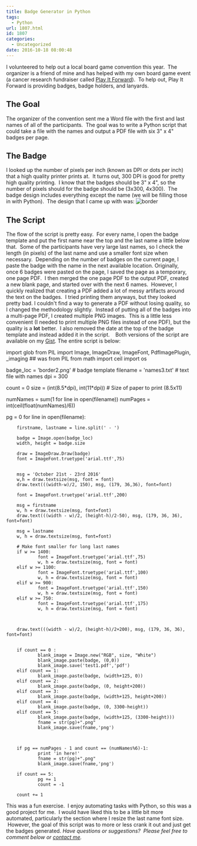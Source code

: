 ```yaml
---
title: Badge Generator in Python
tags:
  - Python
url: 1807.html
id: 1807
categories:
  - Uncategorized
date: 2016-10-18 08:00:48
---
```


I volunteered to help out a local board game convention this year.  The organizer is a friend of mine and has helped with my own board game event (a cancer research fundraiser called [Play It Forward](http://www.playitforwardfundraiser.com/)).  To help out, Play It Forward is providing badges, badge holders, and lanyards.

The Goal
--------

The organizer of the convention sent me a Word file with the first and last names of all of the participants.  The goal was to write a Python script that could take a file with the names and output a PDF file with six 3" x 4" badges per page.

The Badge
---------

I looked up the number of pixels per inch (known as DPI or dots per inch) that a high quality printer prints at.  It turns out, 300 DPI is good for pretty high quality printing.  I know that the badges should be 3" x 4", so the number of pixels should for the badge should be (3x300, 4x300).  The badge design includes everything except the name (we will be filling those in with Python).  The design that I came up with was: ![border](http://www.techtrek.io/wp-content/uploads/2016/10/border-300x225.jpg)

The Script
----------

The flow of the script is pretty easy.  For every name, I open the badge template and put the first name near the top and the last name a little below that.  Some of the participants have very large last names, so I check the length (in pixels) of the last name and use a smaller font size when necessary.  Depending on the number of badges on the current page, I paste the badge with the name in the next available location. Originally, once 6 badges were pasted on the page, I saved the page as a temporary, one page PDF.  I then merged the one page PDF to the output PDF, created a new blank page, and started over with the next 6 names.  However, I quickly realized that creating a PDF added a lot of messy artifacts around the text on the badges.  I tried printing them anyways, but they looked pretty bad. I couldn't find a way to generate a PDF without losing quality, so I changed the methodology slightly.  Instead of putting all of the badges into a multi-page PDF, I created multiple PNG images.  This is a little less convenient (I needed to print multiple PNG files instead of one PDF), but the quality is a **lot** better.  I also removed the date at the top of the badge template and instead added it in the script.    Both versions of the script are available on my [Gist](https://gist.github.com/allisontharp/c48714fe0e7c6f158d4d3ca517ac4c84). The entire script is below:

import glob
from PIL import Image, ImageDraw, ImageFont, PdfImagePlugin, _imaging ## was from PIL
from math import ceil
import os




badge_loc = 'border2.png'               # badge template
filename = 'names3.txt'                 # text file with names
dpi = 300


count = 0
size = (int(8.5\*dpi), int(11\*dpi))                # Size of paper to print (8.5x11)


numNames = sum(1 for line in open(filename))
numPages = int(ceil(float(numNames)/6))


pg = 0
for line in open(filename):

        firstname, lastname = line.split(' - ')
        
        badge = Image.open(badge_loc)
        width, height = badge.size
        
        draw = ImageDraw.Draw(badge)
        font = ImageFont.truetype('arial.ttf',75)

        
        msg = 'October 21st - 23rd 2016'
        w,h = draw.textsize(msg, font = font)
        draw.text(((width-w)/2, 150), msg, (179, 36,36), font=font)
        
        font = ImageFont.truetype('arial.ttf',200)
        
        msg = firstname
        w, h = draw.textsize(msg, font=font)
        draw.text(((width - w)/2, (height-h)/2-50), msg, (179, 36, 36), font=font)

        msg = lastname
        w, h = draw.textsize(msg, font=font)
        
        # Make font smaller for long last names
        if w >= 1400:
                font = ImageFont.truetype('arial.ttf',75)
                w, h = draw.textsize(msg, font = font)
        elif w >= 1100:
                font = ImageFont.truetype('arial.ttf',100)
                w, h = draw.textsize(msg, font = font)
        elif w >= 900:
                font = ImageFont.truetype('arial.ttf',150)
                w, h = draw.textsize(msg, font = font)
        elif w >= 750:
                font = ImageFont.truetype('arial.ttf',175)
                w, h = draw.textsize(msg, font = font)
        
        
        
        draw.text(((width - w)/2, (height-h)/2+200), msg, (179, 36, 36), font=font)
                
               
        if count == 0 :
                blank_image = Image.new("RGB", size, "White")
                blank_image.paste(badge, (0,0))
                blank_image.save('test1.pdf','pdf')
        elif count == 1:
                blank_image.paste(badge, (width+125, 0))
        elif count == 2:
                blank_image.paste(badge, (0, height+200))
        elif count == 3:
                blank_image.paste(badge, (width+125, height+200))
        elif count == 4:
                blank_image.paste(badge, (0, 3300-height))
        elif count == 5:
                blank_image.paste(badge, (width+125, (3300-height)))
                fname = str(pg)+".png"
                blank_image.save(fname,'png')

                

        if pg == numPages - 1 and count == (numNames%6)-1:
                print 'in here!'
                fname = str(pg)+".png"
                blank_image.save(fname,'png')
        
        if count == 5:
                pg += 1
                count = -1

        count += 1

This was a fun exercise.  I enjoy automating tasks with Python, so this was a good project for me.  I would have liked this to be a little bit more automated, particularly the section where I resize the last name font size.  However, the goal of this script was to more or less crank it out and just get the badges generated. _Have questions or suggestions?  Please feel free to comment below or [contact me](/contact/)._